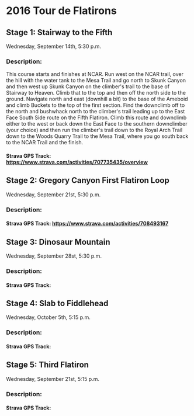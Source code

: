# 2016 Tour de Flatirons

## Stage 1: Stairway to the Fifth
Wednesday, September 14th, 5:30 p.m.

### Description:
This course starts and finishes at NCAR. Run west on the NCAR trail, over the hill with the water tank to the Mesa Trail and go north to Skunk Canyon and then west up Skunk Canyon on the climber's trail to the base of Stairway to Heaven. Climb that to the top and then off the north side to the ground. Navigate north and east (downhill a bit) to the base of the Ameboid and climb Buckets to the top of the first section. Find the downclimb off to the north and bushwhack north to the climber's trail leading up to the East Face South Side route on the Fifth Flatiron. Climb this route and downclimb either to the west or back down the East Face to the southern downclimber (your choice) and then run the climber's trail down to the Royal Arch Trail down to the Woods Quarry Trail to the Mesa Trail, where you go south back to the NCAR Trail and the finish.

#### Strava GPS Track: https://www.strava.com/activities/707735435/overview

## Stage 2: Gregory Canyon First Flatiron Loop
Wednesday, September 21st, 5:30 p.m.

### Description:


#### Strava GPS Track: https://www.strava.com/activities/708493167

## Stage 3: Dinosaur Mountain
Wednesday, September 28st, 5:30 p.m.

### Description:


#### Strava GPS Track: 

## Stage 4: Slab to Fiddlehead
Wednesday, October 5th, 5:15 p.m.

### Description:


#### Strava GPS Track: 

## Stage 5: Third Flatiron
Wednesday, September 21st, 5:15 p.m.

### Description:


#### Strava GPS Track: 
